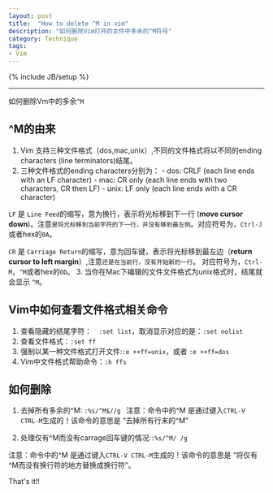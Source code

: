 ```yaml
---
layout: post
title:  "How to delete ^M in vim"
description: "如何删除Vim打开的文件中多余的^M符号"
category: Technique
tags:
- Vim
---
```

{% include JB/setup %}

----------------
如何删除Vm中的多余`^M`

## ^M的由来
1. Vim 支持三种文件格式（dos,mac,unix）,不同的文件格式将以不同的ending characters (line terminators)结尾。 
2. 三种文件格式的ending characters分别为：
		- dos: CRLF (each line ends with an LF character)
		- mac: CR only	(each line ends with two characters, CR then LF)
		- unix: LF only (each line ends with a CR character)

`LF` 是 `Line Feed`的缩写，意为换行，表示将光标移到下一行 (**move cursor down**)。注意`是将光标移到当前字符的下一行，并没有移到最左侧`。对应符号为，`Ctrl-J`或者hex的`0A`。

`CR` 是 `Carriage Return`的缩写，意为回车键，表示将光标移到最左边（**return cursor to left margin**）,注意`还是在当前行，没有开始新的一行`。 对应符号为，`Ctrl-M`，`^M`或者hex的`OD`。
3. 当你在Mac下编辑的文件文件格式为unix格式时，结尾就会显示 `^M`。
  
## Vim中如何查看文件格式相关命令
1. 查看隐藏的结尾字符：`	:set list`，取消显示对应的是：`:set nolist`
2.  查看文件格式：`:set ff` 
3. 强制以某一种文件格式打开文件:`:e ++ff=unix`，或者 `:e ++ff=dos`
4. Vim中文件格式帮助命令：`:h ffs`

## 如何删除
1. 去掉所有多余的^M: `:%s/^M$//g `
注意：命令中的^M 是通过键入`CTRL-V CTRL-M`生成的！该命令的意思是 “去掉所有行末的^M”

2. 处理仅有^M而没有carrage回车键的情况:`:%s/^M/ /g `

	
注意：命令中的^M 是通过键入`CTRL-V CTRL-M`生成的！该命令的意思是 “将仅有^M而没有换行符的地方替换成换行符”。

That's it!!
